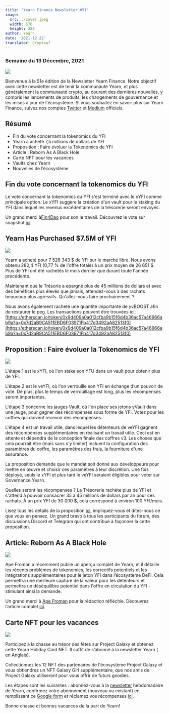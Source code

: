 ```yaml
---
title: "Yearn Finance Newsletter #51"
image:
  src: ./cover.jpeg
  width: 576
  height: 288
author: Yearn
date: '2021-12-22'
translator: Cryptouf
---
```



### Semaine du 13 Décembre, 2021

![](/_posts/_newsletters/Yearn-Finance-Newsletter-51/cover.jpeg?w=880&h=440)

Bienvenue à la 51e édition de la Newsletter Yearn Finance. Notre objectif avec cette newsletter est de tenir la communauté Yearn, et plus généralement la communauté crypto, au courant des dernières nouvelles, y compris les lancements de produits, les changements de gouvernance et les mises à jour de l'écosystème. Si vous souhaitez en savoir plus sur Yearn Finance, suivez nos comptes [Twitter](https://twitter.com/iearnfinance) et [Medium](https://medium.com/iearn) officiels.

## Résumé

- Fin du vote concernant la tokenomics du YFI
- Yearn a acheté 7,5 millions de dollars de YFI
- Proposition : Faire évoluer la Tokenomics de YFI
- Article : Reborn As A Black Hole
- Carte NFT pour les vacances
- Vaults chez Yearn
- Nouvelles de l’écosystème

## Fin du vote concernant la tokenomics du YFI

Le vote concernant la tokenomics du YFI s'est terminé avec le xYFI comme principale option. Le xYFI suggère la création d'un vault pour le staking du YFI dans lequel les revenus excédentaires de la trésorerie seront envoyés.

Un grand merci à[Fin4Dao](https://twitter.com/Fin4Dao) pour son le travail. Découvrez le vote sur snapshot [ici](https://snapshot.org/#/ybaby.eth/proposal/0x783cb3d57dd59b2827f6a42967375f06504cc947ebaa3c0e495c7b29ffd47aea).

## Yearn Has Purchased $7.5M of YFI

![](/_posts/_newsletters/Yearn-Finance-Newsletter-51/image2.jpg?w=800&h=609)

Yearn a acheté pour 7 526 343 $ de YFI sur le marché libre. Nous avons obtenu 282,4 YFI (0,77 % de l'offre totale) à un prix moyen de 26 651 $. Plus de YFI ont été rachetés le mois dernier que durant toute l'année précédente.

Maintenant que le Trésorie a epargné plus de 45 millions de dollars et avec des bénéfices plus élevés que jamais, attendez-vous à des rachats beaucoup plus agressifs. Qu'allez-vous faire prochainement ?

Nous avons également racheté une quantité importante de yvBOOST afin de restaurer le peg. Les transactions peuvent être trouvées ici: [https://etherscan.io/token/0x9d409a0a012cfba9b15f6d4b36ac57a46966ab9a?a=0x7d2aB9CA511EBD6F03971Fb417d3492aA82513f0](https://etherscan.io/token/0x9d409a0a012cfba9b15f6d4b36ac57a46966ab9a?a=0x7d2aB9CA511EBD6F03971Fb417d3492aA82513f0)

## Proposition : Faire évoluer la Tokenomics de YFI

![](/_posts/_newsletters/Yearn-Finance-Newsletter-51/image3.jpg?w=800&h=466)

L'étape 1 est le xYFI, où l'on stake son YFU dans un vault pour obtenir plus de YFI.

L'étape 2 est le veYFI, où l'on verrouille son YFI en échange d’un pouvoir de vote. De plus, plus le temps de verrouillage est long, plus les récompenses seront importantes.

L'étape 3 concerne les jauges Vault, où l'on place ses jetons yVault dans une jauge, pour gagner des récompenses sous forme de YFI. Votez pour les coffres qui doivent recevoir des récompenses.

L'étape 4 est un travail utile, dans lequel les détenteurs de veYFI gagnent des récompenses supplémentaires en réalisant un travail utile. Ceci est en attente et dépendra de la conception finale des coffres v3. Les choses que cela pourrait être (mais sans s'y limiter) incluent la configuration des paramètres du coffre, les paramètres des frais, la fourniture d'une assurance.

La proposition demande que le mandat soit donné aux développeurs pour mettre en œuvre et choisir ces paramètres à leur discrétion. Une fois déployé, seuls le xYFI et plus tard le veYFI seraient éligibles pour voter sur Governance Yearn.

Quelles seront les récompenses ? La Trésorerie rachète plus de YFI et s'attend à pouvoir consacrer 35 à 45 millions de dollars par an pour ces rachats. À un prix YFI de 30 000 $, cela correspond à environ 100 YFI/mois.

Lisez tous les détails de la proposition [ici](https://gov.yearn.finance/t/proposal-evolving-yfi-tokenomics/11994), impliquez-vous et dites-nous ce que vous en pensez. Un grand bravo à tous les participants du forum, des discussions Discord et Telegram qui ont contribué à façonner la cette proposition.

## Article: Reborn As A Black Hole

![](/_posts/_newsletters/Yearn-Finance-Newsletter-51/image4.jpg?w=733&h=750)

Ape Froman a récemment publié un aperçu complet de Yearn, et il détaille les récents problèmes de tokenomics, les correctifs potentiels et les intégrations supplémentaires pour le jeton YFI dans l’écosystème DeFi. Cela permettra une meilleure capture de la valeur pour les détenteurs et permettra un déséquilibre potentiel dans l'offre en circulation du YFI - stimulant ainsi la demande.

Un grand merci à [Ape Froman](https://medium.com/@portiadog) pour la rédaction réfléchie. Découvrez l’article complet [ici](https://medium.com/@portiadog/yfi-reborn-as-a-black-hole-db249b90ed5a).

## Carte NFT pour les vacances

![](/_posts/_newsletters/Yearn-Finance-Newsletter-51/image5.jpg?w=625&h=750)

Participez à la chasse au trésor des fêtes sur Project Galaxy et obtenez cette Yearn Holiday Card NFT. Il suffit de s’abonné à la newsletter Yearn ( en Anglais).

Collectionnez les 12 NFT des partenaires de l'écosystème Project Galaxy et vous obtiendrez un NFT Galaxy Girl supplémentaire, que nos amis de Project Galaxy utiliseront pour vous offrir de futurs goodies.

Les étapes sont les suivantes : abonnez-vous à la [newsletter](https://yearn.substack.com/) hebdomadaire de Yearn, confirmez votre abonnement (nouveau ou existant) en remplissant ce [Google form](https://forms.gle/gsVpRsjdSXxyaXha9) et réclamez vos récompenses [ici](https://galaxy.eco/yearn/campaign/GCTj8UUaoD).

Bonne chasse et bonnes vacances de la part de Yearn!
